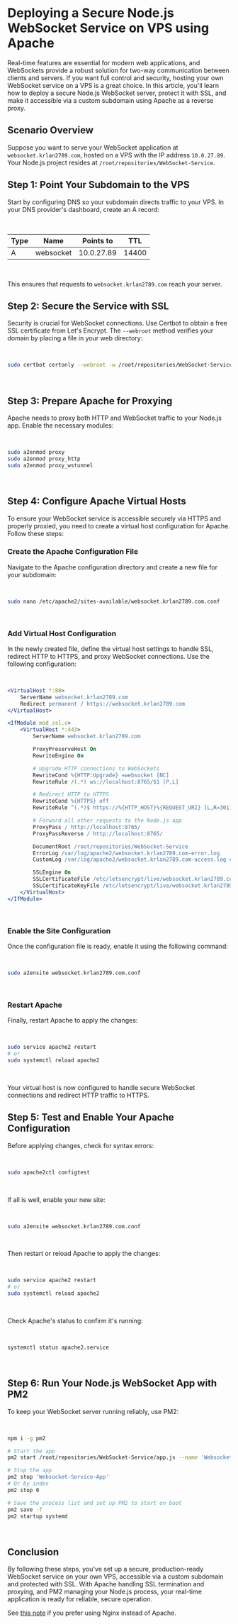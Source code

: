 # Deploying a Secure Node.js WebSocket Service on VPS using Apache

Real-time features are essential for modern web applications, and WebSockets provide a robust solution for two-way communication between clients and servers. If you want full control and security, hosting your own WebSocket service on a VPS is a great choice. In this article, you'll learn how to deploy a secure Node.js WebSocket server, protect it with SSL, and make it accessible via a custom subdomain using Apache as a reverse proxy.

## **Scenario Overview**

Suppose you want to serve your WebSocket application at `websocket.krlan2789.com`, hosted on a VPS with the IP address `10.0.27.89`. Your Node.js project resides at `/root/repositories/WebSocket-Service`.

## **Step 1: Point Your Subdomain to the VPS**

Start by configuring DNS so your subdomain directs traffic to your VPS. In your DNS provider's dashboard, create an A record:

<br/>

| Type | Name      | Points to  | TTL   |
| ---- | --------- | ---------- | ----- |
| A    | websocket | 10.0.27.89 | 14400 |

<br/>

This ensures that requests to `websocket.krlan2789.com` reach your server.

## **Step 2: Secure the Service with SSL**

Security is crucial for WebSocket connections. Use Certbot to obtain a free SSL certificate from Let's Encrypt. The `--webroot` method verifies your domain by placing a file in your web directory:

<br/>

```bash
sudo certbot certonly --webroot -w /root/repositories/WebSocket-Service -d websocket.krlan2789.com
```

<br/>

## **Step 3: Prepare Apache for Proxying**

Apache needs to proxy both HTTP and WebSocket traffic to your Node.js app. Enable the necessary modules:

<br/>

```bash
sudo a2enmod proxy
sudo a2enmod proxy_http
sudo a2enmod proxy_wstunnel
```

<br/>

## **Step 4: Configure Apache Virtual Hosts**

To ensure your WebSocket service is accessible securely via HTTPS and properly proxied, you need to create a virtual host configuration for Apache. Follow these steps:

### **Create the Apache Configuration File**

Navigate to the Apache configuration directory and create a new file for your subdomain:

<br/>

```bash
sudo nano /etc/apache2/sites-available/websocket.krlan2789.com.conf
```

<br/>

### **Add Virtual Host Configuration**

In the newly created file, define the virtual host settings to handle SSL, redirect HTTP to HTTPS, and proxy WebSocket connections. Use the following configuration:

<br/>

```apache
<VirtualHost *:80>
    ServerName websocket.krlan2789.com
    Redirect permanent / https://websocket.krlan2789.com
</VirtualHost>

<IfModule mod_ssl.c>
    <VirtualHost *:443>
        ServerName websocket.krlan2789.com

        ProxyPreserveHost On
        RewriteEngine On

        # Upgrade HTTP connections to WebSockets
        RewriteCond %{HTTP:Upgrade} =websocket [NC]
        RewriteRule /(.*) ws://localhost:8765/$1 [P,L]

        # Redirect HTTP to HTTPS
        RewriteCond %{HTTPS} off
        RewriteRule ^(.*)$ https://%{HTTP_HOST}%{REQUEST_URI} [L,R=301]

        # Forward all other requests to the Node.js app
        ProxyPass / http://localhost:8765/
        ProxyPassReverse / http://localhost:8765/

        DocumentRoot /root/repositories/WebSocket-Service
        ErrorLog /var/log/apache2/websocket.krlan2789.com-error.log
        CustomLog /var/log/apache2/websocket.krlan2789.com-access.log combined

        SSLEngine On
        SSLCertificateFile /etc/letsencrypt/live/websocket.krlan2789.com/fullchain.pem
        SSLCertificateKeyFile /etc/letsencrypt/live/websocket.krlan2789.com/privkey.pem
    </VirtualHost>
</IfModule>
```

<br/>

### **Enable the Site Configuration**

Once the configuration file is ready, enable it using the following command:

<br/>

```bash
sudo a2ensite websocket.krlan2789.com.conf
```

<br/>

### **Restart Apache**

Finally, restart Apache to apply the changes:

<br/>

```bash
sudo service apache2 restart
# or
sudo systemctl reload apache2
```

<br/>

Your virtual host is now configured to handle secure WebSocket connections and redirect HTTP traffic to HTTPS.

## **Step 5: Test and Enable Your Apache Configuration**

Before applying changes, check for syntax errors:

<br/>

```bash
sudo apache2ctl configtest
```

<br/>

If all is well, enable your new site:

<br/>

```bash
sudo a2ensite websocket.krlan2789.com.conf
```

<br/>

Then restart or reload Apache to apply the changes:

<br/>

```bash
sudo service apache2 restart
# or
sudo systemctl reload apache2
```

<br/>

Check Apache's status to confirm it's running:

<br/>

```bash
systemctl status apache2.service
```

<br/>

## **Step 6: Run Your Node.js WebSocket App with PM2**

To keep your WebSocket server running reliably, use PM2:

<br/>

```bash
npm i -g pm2

# Start the app
pm2 start /root/repositories/WebSocket-Service/app.js --name 'Websocket-Service-App' --watch

# Stop the app
pm2 stop 'Websocket-Service-App'
# Or by index
pm2 stop 0

# Save the process list and set up PM2 to start on boot
pm2 save -f
pm2 startup systemd
```

<br/>

## **Conclusion**

By following these steps, you've set up a secure, production-ready WebSocket service on your own VPS, accessible via a custom subdomain and protected with SSL. With Apache handling SSL termination and proxying, and PM2 managing your Node.js process, your real-time application is ready for reliable, secure operation.

See [this note](/note/2/Secure%20WebSocket%20Service%20on%20a%20VPS%20using%20Nginx) if you prefer using Nginx instead of Apache.